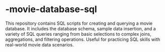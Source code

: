# -movie-database-sql
This repository contains SQL scripts for creating and querying a movie database. It includes the database schema, sample data insertion, and a variety of SQL queries ranging from basic selections to complex joins, aggregations, and filtering operations. Useful for practicing SQL skills with real-world movie data scenarios.

